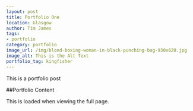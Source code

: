 ```yaml
---
layout: post
title: Portfolio One
location: Glasgow
author: Tim James
tags:
- portfolio
category: portfolio
image_url: /img/blond-boxing-woman-in-black-punching-bag-930x620.jpg
image_alt: This is the Alt Text
portfolio_tag: kingfisher
---
```


This is a portfolio post

<!--excerpt-->

##Portfolio Content

This is loaded when viewing the full page.


